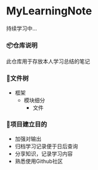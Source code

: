 # MyLearningNote
持续学习中...
### 📦仓库说明
此仓库用于存放本人学习总结的笔记



### 📂文件树

- 框架
  - 模块细分
    - 文件



### 📌项目建立目的

- 加强对输出
- 归档学习记录便于日后查询
- 分享知识，记录学习内容
- 熟悉使用Github社区
